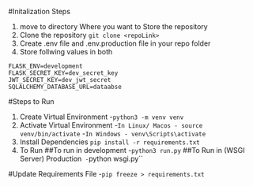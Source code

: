 #Initalization Steps
1. move to directory Where you want to Store the repository
2. Clone the repository
    ``git clone <repoLink>``
3. Create .env file and .env.production file in your repo folder
4. Store follwing values in both
```
FLASK_ENV=development
FLASK_SECRET_KEY=dev_secret_key
JWT_SECRET_KEY=dev_jwt_secret
SQLALCHEMY_DATABASE_URL=dataabse
```
#Steps to Run

1. Create Virtual Environment
    -``python3 -m venv venv``
2. Activate Virtual Environment
    -``In Linux/ Macos - source venv/bin/activate``
    -``In Windows - venv\Scripts\activate``
3. Install Dependencies
    ``pip install -r requirements.txt``
4. To Run 
    ##To run in development
    -``python3 run.py``
    ##To Run in (WSGI Server) Production``
    -``python wsgi.py``


#Update Requirements File
    -``pip freeze > requirements.txt``

